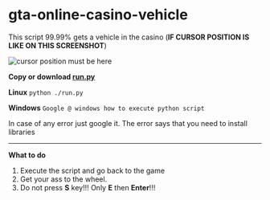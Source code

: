 # gta-online-casino-vehicle
This script 99.99% gets a vehicle in the casino (**IF CURSOR POSITION IS LIKE ON THIS SCREENSHOT**)

![cursor position must be here](https://src.telonko.com/160520-cc31d0.png)

**Copy or download [run.py](https://github.com/Telonko/gta-online-casino-vehicle/blob/master/run.py)**

**Linux**
``python ./run.py``

**Windows**
``Google @ windows how to execute python script``

In case of any error just google it. The error says that you need to install libraries 

-----------------------

**What to do**

1. Execute the script and go back to the game
2. Get your ass to the wheel.
3. Do not press **S** key!!! Only **E** then **Enter**!!!

